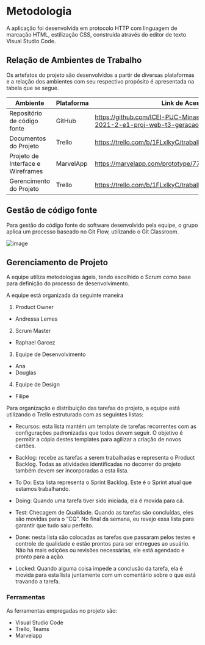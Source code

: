 
# Metodologia

A aplicação foi desenvolvida em protocolo HTTP com linguagem de marcação HTML, estilização CSS, construída através do editor de texto Visual Studio Code. 

## Relação de Ambientes de Trabalho 

Os artefatos do projeto são desenvolvidos a partir de diversas plataformas e a relação dos ambientes com seu respectivo propósito é apresentada na tabela que se segue.

Ambiente | Plataforma | Link de Acesso |
--- | --- | --- | 
Repositório de código fonte | GitHub | https://github.com/ICEI-PUC-Minas-PMV-ADS/pmv-ads-2021-2-e1-proj-web-t3-geracao_documentos |
Documentos do Projeto | Trello | https://trello.com/b/1FLxIkyC/trabalho-ads-etapa-2 |
Projeto de Interface e Wireframes | MarvelApp | https://marvelapp.com/prototype/7790f5h/screen/82232136 | 
Gerencimento do Projeto | Trello | https://trello.com/b/1FLxIkyC/trabalho-ads-etapa-2 | 

## Gestão de código fonte 

Para gestão do código fonte do software desenvolvido pela equipe, o grupo aplica um processo baseado no Git Flow, utilizando o Git Classroom. 

![image](https://user-images.githubusercontent.com/89875612/135363138-b10e41a6-c524-4905-baea-ae31069e0eee.png)

## Gerenciamento de Projeto

A equipe utiliza metodologias ágeis, tendo escolhido o Scrum como base para definição do processo de desenvolvimento.

A equipe está organizada da seguinte maneira

1. Product Owner
- Andressa Lemes 
2. Scrum Master
- Raphael Garcez 
3. Equipe de Desenvolvimento
- Ana 
- Douglas 
4. Equipe de Design
- Filipe

Para organização e distribuição das tarefas do projeto, a equipe está utilizando o Trello estruturado com as seguintes listas:

- Recursos: esta lista mantém um template de tarefas recorrentes com as configurações padronizadas que todos devem seguir. O objetivo é permitir a cópia destes templates para agilizar a criação de novos cartões.

- Backlog: recebe as tarefas a serem trabalhadas e representa o Product Backlog. Todas as atividades identificadas no decorrer do projeto também devem ser incorporadas a esta lista.

- To Do: Esta lista representa o Sprint Backlog. Este é o Sprint atual que estamos trabalhando.

- Doing: Quando uma tarefa tiver sido iniciada, ela é movida para cá.

- Test: Checagem de Qualidade. Quando as tarefas são concluídas, eles são movidas para o “CQ”. No final da semana, eu revejo essa lista para garantir que tudo saiu perfeito.

- Done: nesta lista são colocadas as tarefas que passaram pelos testes e controle de qualidade e estão prontos para ser entregues ao usuário. Não há mais edições ou revisões necessárias, ele está agendado e pronto para a ação.

- Locked: Quando alguma coisa impede a conclusão da tarefa, ela é movida para esta lista juntamente com um comentário sobre o que está travando a tarefa.

### Ferramentas

As ferramentas empregadas no projeto são:

- Visual Studio Code 
- Trello, Teams 
- Marvelapp 
